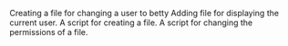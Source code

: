 Creating a file for changing a user to betty
Adding file for displaying the current user.
A script for creating a file.
A script for changing the permissions of a file.
